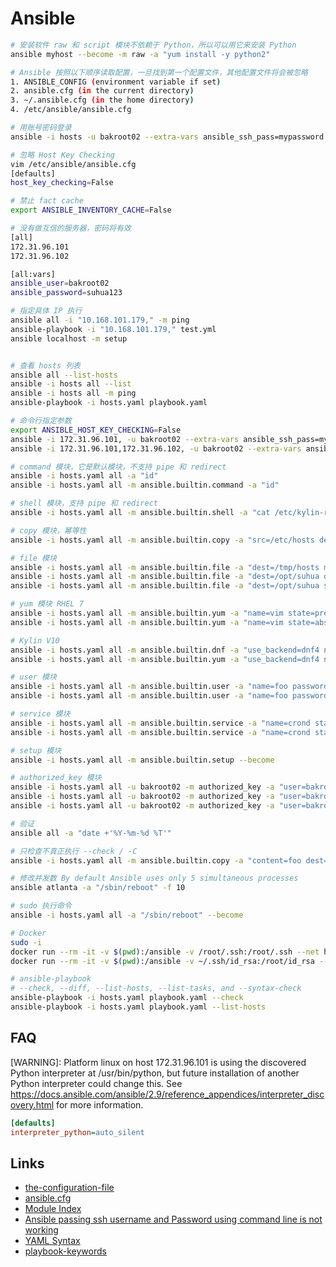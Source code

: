 # Ansible

```sh
# 安装软件 raw 和 script 模块不依赖于 Python，所以可以用它来安装 Python
ansible myhost --become -m raw -a "yum install -y python2"

# Ansible 按照以下顺序读取配置，一旦找到第一个配置文件，其他配置文件将会被忽略
1. ANSIBLE_CONFIG (environment variable if set)
2. ansible.cfg (in the current directory)
3. ~/.ansible.cfg (in the home directory)
4. /etc/ansible/ansible.cfg

# 用账号密码登录
ansible -i hosts -u bakroot02 --extra-vars ansible_ssh_pass=mypassword -m ping all

# 忽略 Host Key Checking
vim /etc/ansible/ansible.cfg
[defaults]
host_key_checking=False

# 禁止 fact cache
export ANSIBLE_INVENTORY_CACHE=False

# 没有做互信的服务器，密码将有效
[all]
172.31.96.101
172.31.96.102

[all:vars]
ansible_user=bakroot02
ansible_password=suhua123

# 指定具体 IP 执行
ansible all -i "10.168.101.179," -m ping
ansible-playbook -i "10.168.101.179," test.yml
ansible localhost -m setup


# 查看 hosts 列表
ansible all --list-hosts
ansible -i hosts all --list
ansible -i hosts all -m ping
ansible-playbook -i hosts.yaml playbook.yaml

# 命令行指定参数
export ANSIBLE_HOST_KEY_CHECKING=False
ansible -i 172.31.96.101, -u bakroot02 --extra-vars ansible_ssh_pass=mypassword -m ping all
ansible -i 172.31.96.101,172.31.96.102, -u bakroot02 --extra-vars ansible_ssh_pass=mypassword -m ping all

# command 模块，它是默认模块，不支持 pipe 和 redirect
ansible -i hosts.yaml all -a "id"
ansible -i hosts.yaml all -m ansible.builtin.command -a "id"

# shell 模块，支持 pipe 和 redirect
ansible -i hosts.yaml all -m ansible.builtin.shell -a "cat /etc/kylin-release || cat /etc/redhat-release"

# copy 模块，幂等性
ansible -i hosts.yaml all -m ansible.builtin.copy -a "src=/etc/hosts dest=/tmp/hosts"

# file 模块
ansible -i hosts.yaml all -m ansible.builtin.file -a "dest=/tmp/hosts mode=600 owner=1001 group=1001" --become
ansible -i hosts.yaml all -m ansible.builtin.file -a "dest=/opt/suhua owner=bakroot02 group=bakroot02 state=directory" --become
ansible -i hosts.yaml all -m ansible.builtin.file -a "dest=/opt/suhua state=absent" --become

# yum 模块 RHEL 7
ansible -i hosts.yaml all -m ansible.builtin.yum -a "name=vim state=present" --become
ansible -i hosts.yaml all -m ansible.builtin.yum -a "name=vim state=absent" --become

# Kylin V10
ansible -i hosts.yaml all -m ansible.builtin.dnf -a "use_backend=dnf4 name=vim state=present" --become
ansible -i hosts.yaml all -m ansible.builtin.yum -a "use_backend=dnf4 name=vim state=absent" --become

# user 模块
ansible -i hosts.yaml all -m ansible.builtin.user -a "name=foo password=<hash password> state=present" --become
ansible -i hosts.yaml all -m ansible.builtin.user -a "name=foo password=<hash password> state=absent" --become

# service 模块
ansible -i hosts.yaml all -m ansible.builtin.service -a "name=crond state=started" --become
ansible -i hosts.yaml all -m ansible.builtin.service -a "name=crond state=stopped" --become

# setup 模块
ansible -i hosts.yaml all -m ansible.builtin.setup --become

# authorized_key 模块
ansible -i hosts.yaml all -u bakroot02 -m authorized_key -a "user=bakroot02 key='{{ lookup('file', '/root/.ssh/id_rsa.pub') }}' state=present path=/home/bakroot02/.ssh/authorized_keys" --ask-pass
ansible -i hosts.yaml all -u bakroot02 -m authorized_key -a "user=bakroot02 key='{{ lookup('file', '/root/.ssh/id_rsa.pub') }}' state=present" --ask-pass
ansible -i hosts.yaml all -u bakroot02 -m authorized_key -a "user=bakroot02 key='{{ lookup('file', '/root/.ssh/id_rsa.pub') }}' state=present exclusive=True" --ask-pass

# 验证
ansible all -a "date +'%Y-%m-%d %T'"

# 只检查不真正执行 --check / -C
ansible -i hosts.yaml all -m ansible.builtin.copy -a "content=foo dest=/tmp/bar.txt" --become --check

# 修改并发数 By default Ansible uses only 5 simultaneous processes
ansible atlanta -a "/sbin/reboot" -f 10

# sudo 执行命令
ansible -i hosts.yaml all -a "/sbin/reboot" --become

# Docker
sudo -i
docker run --rm -it -v $(pwd):/ansible -v /root/.ssh:/root/.ssh --net host aisuhua/ansible:latest /bin/sh
docker run --rm -it -v $(pwd):/ansible -v ~/.ssh/id_rsa:/root/id_rsa --net host aisuhua/ansible:latest /bin/sh

# ansible-playbook
# --check, --diff, --list-hosts, --list-tasks, and --syntax-check
ansible-playbook -i hosts.yaml playbook.yaml --check
ansible-playbook -i hosts.yaml playbook.yaml --list-hosts

```

## FAQ

[WARNING]: Platform linux on host 172.31.96.101 is using the discovered Python interpreter at /usr/bin/python, but future installation of another Python interpreter could change this. See
https://docs.ansible.com/ansible/2.9/reference_appendices/interpreter_discovery.html for more information.

```ansible.cfg
[defaults]
interpreter_python=auto_silent
```

## Links

- [the-configuration-file](https://docs.ansible.com/ansible/2.9/reference_appendices/config.html#the-configuration-file)
- [ansible.cfg](https://github.com/ansible/ansible/blob/stable-2.9/examples/ansible.cfg)
- [Module Index](https://docs.ansible.com/ansible/2.9/modules/modules_by_category.html#modules-by-category)
- [Ansible passing ssh username and Password using command line is not working](https://stackoverflow.com/questions/69889074/ansible-passing-ssh-username-and-password-using-command-line-is-not-working)
- [YAML Syntax](https://docs.ansible.com/ansible/latest/reference_appendices/YAMLSyntax.html#yaml-syntax)
- [playbook-keywords](https://docs.ansible.com/ansible/latest/reference_appendices/playbooks_keywords.html#playbook-keywords)
